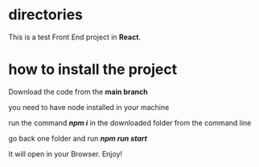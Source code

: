 # directories

This is a test Front End project in **React**.

# how to install the project

Download the code from the **main branch**

you need to have node installed in your machine

run the command ***npm i*** in the downloaded folder from the command line

go back one folder and run ***npm run start***

It will open in your Browser. Enjoy!
